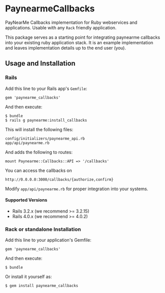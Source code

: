 # PaynearmeCallbacks

PayNearMe Callbacks implementation for Ruby webservices and applications. 
Usable with any ```Rack``` friendly application.

This package serves as a starting point for integrating paynearme callbacks
into your existing ruby application stack. It is an example implementation
and leaves implementation details up to the end user (you). 

## Usage and Installation

### Rails

Add this line to your Rails app's `Gemfile`:

	gem 'paynearme_callbacks'

And then execute:

	$ bundle
	$ rails g paynearme:install_callbacks

This will install the following files:

	config/initializers/paynearme_api.rb
	app/api/paynearme.rb

And adds the following to routes:

	mount Paynearme::Callbacks::API => '/callbacks'

You can access the callbacks on

	http://0.0.0.0:3000/callbacks/{authorize,confirm}

Modify `app/api/paynearme.rb` for proper integration into your systems. 

#### Supported Versions

  * Rails 3.2.x (we recommend >= 3.2.15)
  * Rails 4.0.x (we recommend >= 4.0.2)

### Rack or standalone Installation

Add this line to your application's Gemfile:

    gem 'paynearme_callbacks'

And then execute:

    $ bundle

Or install it yourself as:

    $ gem install paynearme_callbacks


